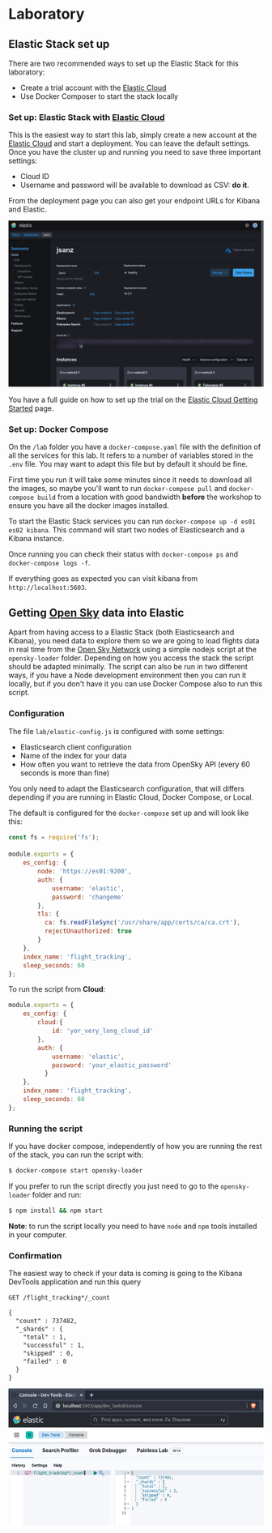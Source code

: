 # Laboratory

## Elastic Stack set up

There are two recommended ways to set up the Elastic Stack for this laboratory:

* Create a trial account with the [Elastic Cloud][1]
* Use Docker Composer to start the stack locally

### Set up: Elastic Stack with [Elastic Cloud][1]

This is the easiest way to start this lab, simply create a new account at the [Elastic Cloud][1] and start a deployment. You can leave the default settings. Once you have the cluster up and running you need to save three important settings: 

* Cloud ID
* Username and password will be available to download as CSV: **do it**.

From the deployment page you can also get your endpoint URLs for Kibana and Elastic.

![](images/deployment.png)

You have a full guide on how to set up the trial on the [Elastic Cloud Getting Started][2] page.

### Set up: Docker Compose

On the `/lab` folder you have a `docker-compose.yaml` file with the definition of all the services for this lab. It refers to a number of variables stored in the `.env` file. You may want to adapt this file but by default it should be fine.

First time you run it will take some minutes since it needs to download all the images, so maybe you'll want to run `docker-compose pull` and `docker-compose build` from a location with good bandwidth **before** the workshop to ensure you have all the docker images installed.

To start the Elastic Stack services you can run `docker-compose up -d es01 es02 kibana`. This command will start two nodes of Elasticsearch and a Kibana instance.

Once running you can check their status with `docker-compose ps` and `docker-compose logs -f`.

If everything goes as expected you can visit kibana from `http://localhost:5603`.

## Getting [Open Sky][3] data into Elastic

Apart from having access to a Elastic Stack (both Elasticsearch and Kibana), you need data to explore them so we are going to load flights data in real time from the [Open Sky Network][3] using a simple nodejs script at the `opensky-loader` folder. Depending on how you access the stack the script should be adapted minimally. The script can also be run in two different ways, if you have a Node development environment then you can run it locally, but if you don't have it you can use Docker Compose also to run this script.

### Configuration

The file `lab/elastic-config.js` is configured with some settings:

* Elasticsearch client configuration
* Name of the index for your data
* How often you want to retrieve the data from OpenSky API (every 60 seconds is more than fine)

You only need to adapt the Elasticsearch configuration, that will differs depending if you are running in Elastic Cloud, Docker Compose, or Local.

The default is configured for the `docker-compose` set up and will look like this:

```js
const fs = require('fs');

module.exports = {
    es_config: {
        node: 'https://es01:9200',
        auth: {
            username: 'elastic',
            password: 'changeme'
        },
        tls: {
          ca: fs.readFileSync('/usr/share/app/certs/ca/ca.crt'),
          rejectUnauthorized: true
        }
    },
    index_name: 'flight_tracking',
    sleep_seconds: 60
};
```

To run the script from **Cloud**:

```js
module.exports = {
    es_config: {
        cloud:{
            id: 'yor_very_long_cloud_id'
        },
        auth: {
            username: 'elastic',
            password: 'your_elastic_password'
          }
    },
    index_name: 'flight_tracking',
    sleep_seconds: 60
};
```


### Running the script

If you have docker compose, independently of how you are running the rest of the stack, you can run the script with:

```sh
$ docker-compose start opensky-loader
```

If you prefer to run the script directly you just need to go to the `opensky-loader` folder and run:

```sh
$ npm install && npm start
```

**Note**: to run the script locally you need to have `node` and `npm` tools installed in your computer.

### Confirmation

The easiest way to check if your data is coming is going to the Kibana DevTools application and run this query

```
GET /flight_tracking*/_count
```

```
{
  "count" : 737482,
  "_shards" : {
    "total" : 1,
    "successful" : 1,
    "skipped" : 0,
    "failed" : 0
  }
}
```
![](images/kibana-dev-tools.png)



[1]: https://www.elastic.co/cloud/elasticsearch-service/signup
[2]: https://www.elastic.co/guide/en/cloud/current/ec-getting-started.html
[3]: https://opensky-network.org/